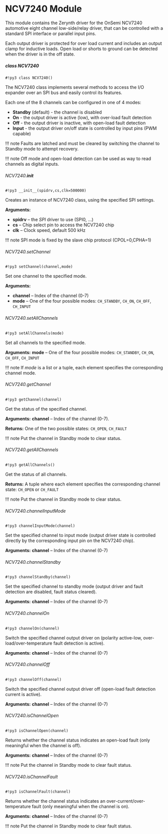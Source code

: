 # NCV7240 Module

This module contains the Zerynth driver for the OnSemi NCV7240 automotive eight channel low-side/relay driver, that can be controlled with a standard SPI interface or parallel input pins.

Each output driver is protected for over load current and includes an output clamp for inductive loads. Open load or shorts to ground can be detected when the driver is in the off state.

##### class NCV7240

```#!py3 class NCV7240()```

The NCV7240 class implements several methods to access the I/O expander over an SPI bus and easily control its features.

Each one of the 8 channels can be configured in one of 4 modes:

-	**Standby** (default) - the channel is disabled
-	**On** - the output driver is active (low), with over-load fault detection
-	**Off** - the output driver is inactive, with open-load fault detection
-	**Input** - the output driver on/off state is controlled by input pins (PWM capable)

!!! note
	Faults are latched and must be cleared by switching the channel to Standby mode to attempt recovery.
	
!!! note
	Off mode and open-load detection can be used as way to read channels as digital inputs.


###### NCV7240.__init__

```#!py3 __init__(spidrv,cs,clk=500000)```

Creates an instance of NCV7240 class, using the specified SPI settings.

**Arguments:**

    
-	**spidrv** – the *SPI* driver to use (SPI0, …)
-	**cs** – Chip select pin to access the NCV7240 chip
-	**clk** – Clock speed, default 500 kHz

!!! note
	SPI mode is fixed by the slave chip protocol (CPOL=0,CPHA=1)


###### NCV7240.setChannel

```#!py3 setChannel(channel,mode)```

Set one channel to the specified mode.


**Arguments:**

    
-	**channel** – Index of the channel (0-7)
-	**mode** – One of the four possible modes: `CH_STANDBY`, `CH_ON`, `CH_OFF`, `CH_INPUT`

###### NCV7240.setAllChannels

```#!py3 setAllChannels(mode)```

Set all channels to the specified mode.

**Arguments:**  **mode** – One of the four possible modes: `CH_STANDBY`, `CH_ON`, `CH_OFF`, `CH_INPUT`



!!! note
	If *mode* is a list or a tuple, each element specifies the corresponding channel mode.


###### NCV7240.getChannel

```#!py3 getChannel(channel)```

Get the status of the specified channel.


**Arguments:** **channel** – Index of the channel (0-7).



**Returns:** One of the two possible states: `CH_OPEN`, `CH_FAULT`



!!! note
	Put the channel in Standby mode to clear status.


###### NCV7240.getAllChannels

```#!py3 getAllChannels()```

Get the status of all channels.


**Returns:** A tuple where each element specifies the corresponding channel state: `CH_OPEN` or `CH_FAULT`



!!! note
	Put the channel in Standby mode to clear status.


###### NCV7240.channelInputMode

```#!py3 channelInputMode(channel)```

Set the specified channel to input mode (output driver state is controlled directly by the corresponding input pin on the NCV7240 chip).

**Arguments:** **channel** – Index of the channel (0-7)


###### NCV7240.channelStandby

```#!py3 channelStandby(channel)```

Set the specified channel to standby mode (output driver and fault detection are disabled, fault status cleared).


**Arguments:** **channel** – Index of the channel (0-7)


###### NCV7240.channelOn

```#!py3 channelOn(channel)```

Switch the specified channel output driver on (polarity active-low, over-load/over-temperature fault detection is active).

**Arguments:** **channel** – Index of the channel (0-7)

###### NCV7240.channelOff

```#!py3 channelOff(channel)```

Switch the specified channel output driver off (open-load fault detection current is active).

**Arguments:** **channel** – Index of the channel (0-7)


###### NCV7240.isChannelOpen

```#!py3 isChannelOpen(channel)```

Returns whether the channel status indicates an open-load fault (only meaningful when the channel is off).

 **Arguments:** **channel** – Index of the channel (0-7)


!!! note
	Put the channel in Standby mode to clear fault status.

###### NCV7240.isChannelFault

```#!py3 isChannelFault(channel)```

Returns whether the channel status indicates an over-current/over-temperature fault (only meaningful when the channel is on).

**Arguments:** **channel** – Index of the channel (0-7)


!!! note
	Put the channel in Standby mode to clear fault status.
<!--stackedit_data:
eyJoaXN0b3J5IjpbLTE3ODQ0NjE2OTgsMTE0OTkxNjk1OCwtNj
Q4ODUxODI5XX0=
-->
